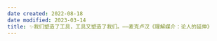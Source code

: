 ```yaml
---
date created: 2022-08-18
date modified: 2023-03-14
title: ✨我们塑造了工具，工具又塑造了我们。——麦克卢汉《理解媒介：论人的延伸》
---
```

